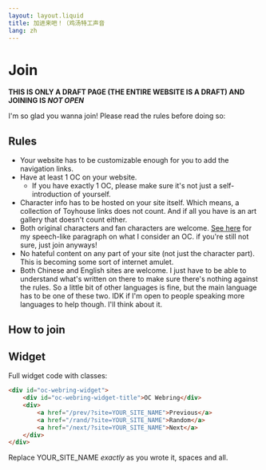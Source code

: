 ```yaml
---
layout: layout.liquid
title: 加进来吧！（鸡汤特工声音
lang: zh
---
```


# Join

**THIS IS ONLY A DRAFT PAGE (THE ENTIRE WEBSITE IS A DRAFT) AND JOINING IS *NOT OPEN***

I'm so glad you wanna join! Please read the rules before doing so:

## Rules

- Your website has to be customizable enough for you to add the navigation links.
- Have at least 1 OC on your website.
  - If you have exactly 1 OC, please make sure it's not just a self-introduction of yourself.
- Character info has to be hosted on your site itself. Which means, a collection of Toyhouse links does not count. And if all you have is an art gallery that doesn't count either.
- Both original characters and fan characters are welcome. [See here](/about/) for my speech-like paragraph on what I consider an OC. if you're still not sure, just join anyways!
- No hateful content on any part of your site (not just the character part). This is becoming some sort of internet amulet.
- Both Chinese and English sites are welcome. I just have to be able to understand what's written on there to make sure there's nothing against the rules. So a little bit of other languages is fine, but the main language has to be one of these two. IDK if I'm open to people speaking more languages to help though. I'll think about it.

## How to join

## Widget

Full widget code with classes:

```html
<div id="oc-webring-widget">
    <div id="oc-webring-widget-title">OC Webring</div>
    <div>
        <a href="/prev/?site=YOUR_SITE_NAME">Previous</a>
        <a href="/rand/?site=YOUR_SITE_NAME">Random</a>
        <a href="/next/?site=YOUR_SITE_NAME">Next</a>
    </div>
</div>
```

Replace YOUR_SITE_NAME *exactly* as you wrote it, spaces and all.
